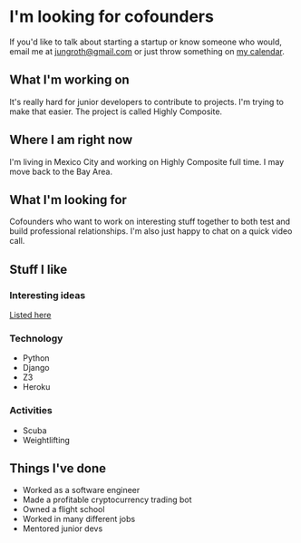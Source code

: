# I'm looking for cofounders

If you'd like to talk about starting a startup or know someone who would, email me at [jungroth@gmail.com](mailto:jungroth@gmail.com) or just throw something on [my calendar](https://calendly.com/travisjungroth/chat).

## What I'm working on
It's really hard for junior developers to contribute to projects. I'm trying to make that easier. The project is called Highly Composite.

## Where I am right now
I'm living in Mexico City and working on Highly Composite full time. I may move back to the Bay Area.

## What I'm looking for
Cofounders who want to work on interesting stuff together to both test and build professional relationships. I'm also just happy to chat on a quick video call. 

## Stuff I like
### Interesting ideas
[Listed here](/ideas)

### Technology
 * Python
 * Django
 * Z3
 * Heroku

### Activities
 * Scuba
 * Weightlifting
 
## Things I've done
 * Worked as a software engineer
 * Made a profitable cryptocurrency trading bot
 * Owned a flight school
 * Worked in many different jobs
 * Mentored junior devs
